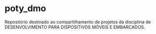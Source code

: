 # poty_dmo

Repositório destinado ao compartilhamento de projetos da disciplina de DESENVOLVIMENTO PARA DISPOSITIVOS MÓVEIS E EMBARCADOS.
